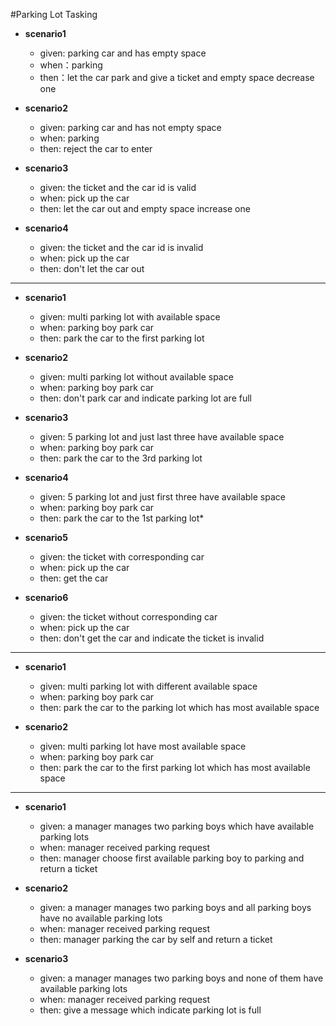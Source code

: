 #Parking Lot Tasking

* **scenario1**
    * given: parking car and has empty space
    * when：parking
    * then：let the car park and give a ticket and empty space decrease one

* **scenario2**
    * given: parking car and has not empty space
    * when: parking
    * then: reject the car to enter

* **scenario3**
    * given: the ticket and the car id is valid
    * when: pick up the car 
    * then: let the car out and empty space increase one

* **scenario4**
    * given: the ticket and the car id is invalid
    * when: pick up the car 
    * then: don't let the car out
    
---

* **scenario1**
    * given: multi parking lot with available space
    * when: parking boy park car
    * then: park the car to the first parking lot 

* **scenario2**
    * given: multi parking lot without available space
    * when: parking boy park car
    * then: don't park car and indicate parking lot are full 

* **scenario3**
    * given: 5 parking lot and just last three have available space
    * when: parking boy park car
    * then: park the car to the 3rd parking lot 

* **scenario4**
    * given: 5 parking lot and just first three have available space
    * when: parking boy park car
    * then: park the car to the 1st parking lot*

* **scenario5**
    * given: the ticket with corresponding car
    * when: pick up the car 
    * then: get the car

* **scenario6**
    * given: the ticket without corresponding car
    * when: pick up the car 
    * then: don't get the car and indicate the ticket is invalid
    
---

* **scenario1**
    * given: multi parking lot with different available space
    * when: parking boy park car
    * then: park the car to the parking lot which has most available space 

* **scenario2**
    * given: multi parking lot have most available space 
    * when: parking boy park car
    * then: park the car to the first parking lot which has most available space
   
---

* **scenario1**
    * given: a manager manages two parking boys which have available parking lots
    * when: manager received parking request
    * then: manager choose first available parking boy to parking and return a ticket 

* **scenario2**
    * given: a manager manages two parking boys and all parking boys have no available parking lots
    * when: manager received parking request
    * then: manager parking the car by self and return a ticket 

* **scenario3**
    * given: a manager manages two parking boys and none of them have available parking lots
    * when: manager received parking request
    * then: give a message which indicate parking lot is full 
